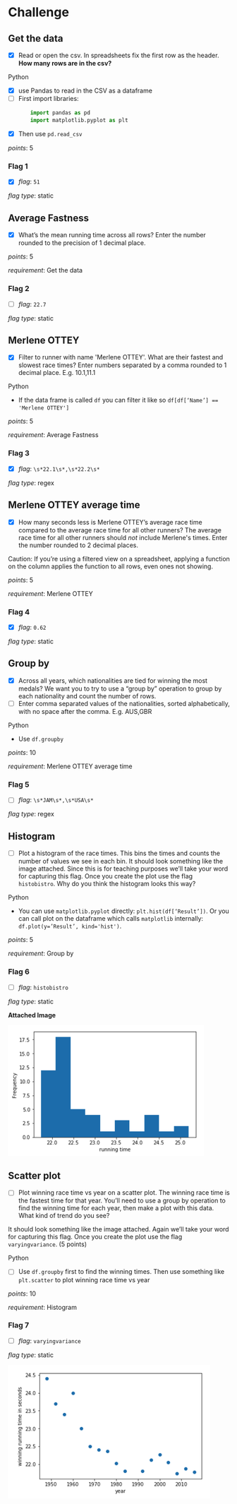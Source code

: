 # Challenge

## Get the data

- [x] Read or open the csv. In spreadsheets fix the first row as the header. **How many rows are in the csv?**

Python

- [x] use Pandas to read in the CSV as a dataframe
- [ ] First import libraries:

 ```python
        import pandas as pd
        import matplotlib.pyplot as plt
```

- [x] Then use `pd.read_csv`

_points_: 5

### **Flag 1**

- [x] _flag_: `51`

_flag type_: static

## Average Fastness

- [x] What’s the mean running time across all rows? Enter the number rounded to the precision of 1 decimal place.

_points_: 5

_requirement_: Get the data

### **Flag 2**

- [ ] _flag_: `22.7`

_flag type_: static

## Merlene OTTEY

- [x] Filter to runner with name 'Merlene OTTEY'. What are their fastest and slowest race times? Enter numbers separated by a comma rounded to 1 decimal place. E.g. 10.1,11.1

Python

- If the data frame is called `df` you can filter it like so `df[df[‘Name’] ==  'Merlene OTTEY']`

_points_: 5

_requirement_: Average Fastness

### **Flag 3**

- [x] _flag_: `\s*22.1\s*,\s*22.2\s*`

_flag type_: regex


## Merlene OTTEY average time

- [x] How many seconds less is Merlene OTTEY’s average race time compared to the average race time for all other runners? The average race time for all other runners should *not* include Merlene's times. Enter the number rounded to 2 decimal places.

Caution: If you’re using a filtered view on a spreadsheet, applying a function on the column applies the function to all rows, even ones not showing.

_points_: 5

_requirement_: Merlene OTTEY

### **Flag 4**

- [x] _flag_: `0.62`

_flag type_: static

## Group by

- [x] Across all years, which nationalities are tied for winning the most medals? We want you to try to use a “group by” operation to group by each nationality and count the number of rows.
- [ ] Enter comma separated values of the nationalities, sorted alphabetically, with no space after the comma. E.g. AUS,GBR

Python
- Use `df.groupby`

_points_: 10

_requirement_: Merlene OTTEY average time

### **Flag 5**

- [ ] _flag_: `\s*JAM\s*,\s*USA\s*`

_flag type_: regex


## Histogram

- [ ] Plot a histogram of the race times. This bins the times and counts the number of values we see in each bin. It should look something like the image attached. Since this is for teaching purposes we’ll take your word for capturing this flag. Once you create the plot use the flag `histobistro`. Why do you think the histogram looks this way?

Python

- You can use `matplotlib.pyplot` directly: `plt.hist(df[‘Result’])`. Or you can call plot on the dataframe which calls `matplotlib` internally: `df.plot(y=’Result’, kind='hist')`.

_points_: 5

_requirement_: Group by

### **Flag 6**

- [ ] _flag_: `histobistro`

_flag type_: static

**Attached Image**

![histogram of race times](img/histogram.png)


## Scatter plot

- [ ] Plot winning race time vs year on a scatter plot. The winning race time is the fastest time for that year. You’ll need to use a group by operation to find the winning time for each year, then make a plot with this data. What kind of trend do you see?

It should look something like the image attached. Again we’ll take your word for capturing this flag. Once you create the plot use the flag `varyingvariance`. (5 points)

Python

- [ ] Use `df.groupby` first to find the winning times. Then use something like `plt.scatter` to plot winning race time vs year


_points_: 10

_requirement_: Histogram

### **Flag 7**

- [ ] _flag_: `varyingvariance`

_flag type_: static

![histogram of race times](img/winning_running_times.png)

